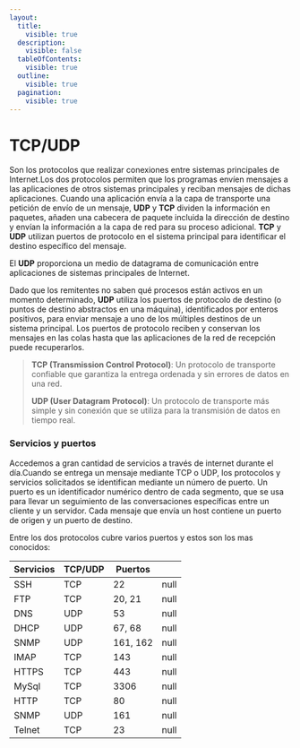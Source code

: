 ```yaml
---
layout:
  title:
    visible: true
  description:
    visible: false
  tableOfContents:
    visible: true
  outline:
    visible: true
  pagination:
    visible: true
---
```


# TCP/UDP

Son los protocolos que realizar conexiones entre sistemas principales de Internet.Los dos protocolos permiten que los programas envíen mensajes a las aplicaciones de otros sistemas principales y reciban mensajes de dichas aplicaciones. Cuando una aplicación envía a la capa de transporte una petición de envío de un mensaje, **UDP** y **TCP** dividen la información en paquetes, añaden una cabecera de paquete incluida la dirección de destino y envían la información a la capa de red para su proceso adicional. **TCP** y **UDP** utilizan puertos de protocolo en el sistema principal para identificar el destino específico del mensaje.

El **UDP** proporciona un medio de datagrama de comunicación entre aplicaciones de sistemas principales de Internet.

Dado que los remitentes no saben qué procesos están activos en un momento determinado, **UDP** utiliza los puertos de protocolo de destino (o puntos de destino abstractos en una máquina), identificados por enteros positivos, para enviar mensaje a uno de los múltiples destinos de un sistema principal. Los puertos de protocolo reciben y conservan los mensajes en las colas hasta que las aplicaciones de la red de recepción puede recuperarlos.

> **TCP (Transmission Control Protocol)**: Un protocolo de transporte confiable que garantiza la entrega ordenada y sin errores de datos en una red.
>
>
>
> **UDP (User Datagram Protocol)**: Un protocolo de transporte más simple y sin conexión que se utiliza para la transmisión de datos en tiempo real.

### Servicios y puertos

Accedemos a gran cantidad de servicios a través de internet durante el día.Cuando se entrega un mensaje mediante TCP o UDP, los protocolos y servicios solicitados se identifican mediante un número de puerto. Un puerto es un identificador numérico dentro de cada segmento, que se usa para llevar un seguimiento de las conversaciones específicas entre un cliente y un servidor. Cada mensaje que envía un host contiene un puerto de origen y un puerto de destino.

Entre los dos protocolos cubre varios puertos y estos son los mas conocidos:

<table data-header-hidden><thead><tr><th>Servicios</th><th>TCP/UDP</th><th>Puertos</th><th data-hidden data-type="number"></th></tr></thead><tbody><tr><td>SSH</td><td>TCP</td><td>22</td><td>null</td></tr><tr><td>FTP</td><td>TCP</td><td>20, 21</td><td>null</td></tr><tr><td>DNS</td><td>UDP</td><td>53</td><td>null</td></tr><tr><td>DHCP</td><td>UDP</td><td>67, 68</td><td>null</td></tr><tr><td>SNMP</td><td>UDP</td><td>161, 162</td><td>null</td></tr><tr><td>IMAP</td><td>TCP</td><td>143</td><td>null</td></tr><tr><td>HTTPS</td><td>TCP</td><td>443</td><td>null</td></tr><tr><td>MySql</td><td>TCP</td><td>3306</td><td>null</td></tr><tr><td>HTTP</td><td>TCP</td><td>80</td><td>null</td></tr><tr><td>SNMP</td><td>UDP</td><td>161</td><td>null</td></tr><tr><td>Telnet</td><td>TCP</td><td>23</td><td>null</td></tr></tbody></table>
